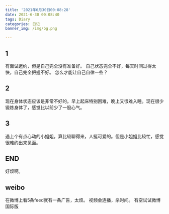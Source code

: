 ```yaml
---
title: '2021年6月30日00:08:28'
date: 2021-6-30 00:08:40
tags: Diary
categories: 日记
banner_img: /img/bg.png 

---
```



## 1
有面试邀约，但是自己完全没有准备好。
自己状态完全不好，每天时间过得太快，自己完全把握不好。
怎么才能让自己自律一些？

## 2
现在身体状态应该是非常不好的。早上起床特别困难，晚上又很难入睡。现在很少锻炼身体了，感觉比以前少了一股心气。

## 3
遇上个有点心动的小姐姐，算比较聊得来，人挺可爱的。但是小姐姐比较忙，感觉很难约出来见面。


## END
好烦啊。

## weibo

在微博上看5条feed就有一条广告，太烦。
视频会连播，杀时间。
有空试试微博国际版
